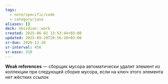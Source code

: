 ```yaml
---
tags:
  - note/specific/code
  - category/java
aliases: []
deck: obsidian::work
created: 2025-06-02 13:53:44+03:00
updated: 2025-09-28T20:56:20+03:00
sr-due: 2026-12-28
sr-interval: 456
sr-ease: 310
---
```


**Weak references**
—
сборщик мусора автоматически удалит элемент из коллекции при следующей сборке мусора, если на ключ этого элемента нет жёстких ссылок
